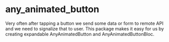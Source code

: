 # any_animated_button
Very often after tapping a button we send some data or form to remote API and we need to signalize that to user. This package makes it easy for us by creating expandable AnyAnimatedButton and AnyAnimatedButtonBloc.
